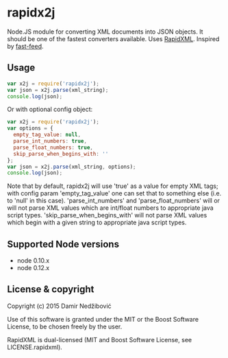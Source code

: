 # rapidx2j

Node.JS module for converting XML documents into JSON objects. It should be one
of the fastest converters available. Uses [RapidXML](http://rapidxml.sourceforge.net/).
Inspired by [fast-feed](https://github.com/rla/fast-feed).

## Usage

```javascript
var x2j = require('rapidx2j');
var json = x2j.parse(xml_string);
console.log(json);
```

Or with optional config object:

```javascript
var x2j = require('rapidx2j');
var options = {
  empty_tag_value: null,
  parse_int_numbers: true,
  parse_float_numbers: true,
  skip_parse_when_begins_with: ''  
};
var json = x2j.parse(xml_string, options);
console.log(json);
```

Note that by default, rapidx2j will use 'true' as a value for empty XML tags; with config param 'empty_tag_value' one can set that to something else
(i.e. to 'null' in this case).
'parse_int_numbers' and 'parse_float_numbers' will or will not parse XML values which are int/float numbers to appropriate java script types.
'skip_parse_when_begins_with' will not parse XML values which begin with a given string to appropriate java script types.
## Supported Node versions

 * node 0.10.x
 * node 0.12.x

## License & copyright

Copyright (c) 2015 Damir Nedžibović

Use of this software is granted under the MIT or the Boost Software License,
to be chosen freely by the user.

RapidXML is dual-licensed (MIT and Boost Software License, see LICENSE.rapidxml).
